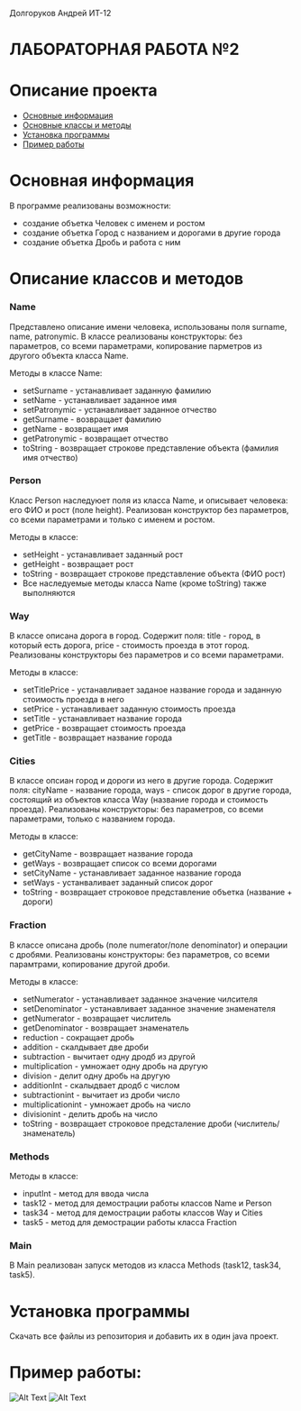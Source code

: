 Долгоруков Андрей ИТ-12
# ЛАБОРАТОРНАЯ РАБОТА №2

# Описание проекта
- [Основные информация](#Информация)
- [Основные классы и методы](#Методы)
- [Установка программы](#Установка)
- [Пример работы](#Пример)

<a name="Информация"></a> 
# Основная информация

В программе реализованы возможности:
- создание объетка Человек с именем и ростом
- создание объетка Город с названием и дорогами в другие города
- создание объетка Дробь и работа с ним

<a name="Методы"></a>
# Описание классов и методов
<h3> Name </h3> 

Представлено описание имени человека, использованы поля surname, name, patronymic. В классе реализованы конструкторы: без параметров, со всеми параметрами, копирование парметров из другого объекта класса Name. 

Методы в классе Name:
- setSurname - устанавливает заданную фамилию
- setName - устанавливает заданное имя
- setPatronymic - устанавливает заданное отчество
- getSurname - возвращает фамилию
- getName - возвращает имя
- getPatronymic - возвращает отчество
- toString - возвращает строкове представление объекта (фамилия имя отчество)

<h3> Person </h3>

Класс Person наследуюет поля из класса Name, и описывает человека: его ФИО и рост (поле height). Реализован конструктор без параметров, со всеми параметрами и только с именем и ростом.

Методы в классе:
- setHeight - устанавливает заданный рост
- getHeight - возвращает рост
- toString - возвращает строкове представление объекта (ФИО рост)
- Все наследуемые методы класса Name (кроме toString) также выполняются

<h3> Way </h3>

В классе описана дорога в город. Содержит поля: title - город, в который есть дорога, price - стоимость проезда в этот город. Реализованы конструкторы без параметров и со всеми параметрами.

Методы в классе:
- setTitlePrice - устанавливает заданое название города и заданную стоимость проезда в него
- setPrice - устанавливает заданную стоимость проезда
- setTitle - устанавливает название города
- getPrice - возвращает стоимость проезда
- getTitle - возвращает название города

<h3> Cities </h3>

В классе опсиан город и дороги из него в другие города. Содержит поля: cityName - название города, ways - список дорог в другие города, состоящий из объектов класса Way (название города и стоимость проезда). Реализованы конструкторы: без параметров, со всеми параметрами, только с названием города.

Методы в классе:
- getCityName - возвращает название города
- getWays - возвращает список со всеми дорогами
- setCityName - устанавливает заданное название города
- setWays - устанваливает заданный список дорог
- toString - возвращает строковое представление объетка (название + дороги)

<h3> Fraction </h3>

В классе описана дробь (поле numerator/поле denominator) и операции с дробями. Реализованы конструкторы: без параметров, со всеми парамтрами, копирование другой дроби.

Методы в классе:
- setNumerator - устанавливает заданное значение чилсителя
- setDenominator - устанавливает заданное значение знаменателя
- getNumerator - возвращает числитель
- getDenominator - возвращает знаменатель
- reduction - сокращает дробь
- addition - скалдывает две дроби
- subtraction - вычитает одну дродб из другой
- multiplication - умножает одну дробь на другую
- division - делит одну дробь на другую
- additionInt - скалыдвает дродб с числом
- subtractionint - вычитает из дроби число
- multiplicationint - умножает дробь на число
- divisionint - делить дробь на число
- toString - возвращает строковое предсталение дроби (числитель/знаменатель)

<h3> Methods </h3>

Методы в классе:
- inputInt - метод для ввода числа
- task12 - метод для демострации работы классов Name и Person
- task34 - метод для демострации работы классов Way и Cities
- task5 - метод для демострации работы класса Fraction

<h3> Main </h3>

В Main реализован запуск методов из класса Methods (task12, task34, task5).

<a name="Установка"></a> 
# Установка программы


Скачать все файлы из репозитория и добавить их в один java проект.

<a name="Пример"></a> 
# Пример работы:
![Alt Text](https://i.yapx.ru/azKPu.png)
![Alt Text](https://i.yapx.ru/azKQq.png)
